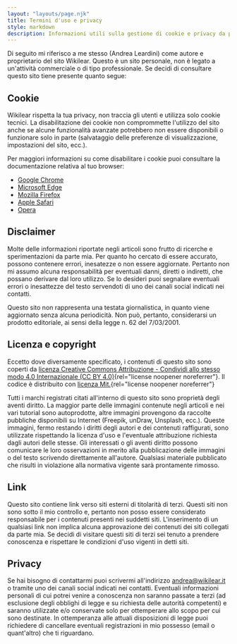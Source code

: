 ```yaml
---
layout: "layouts/page.njk"
title: Termini d'uso e privacy
style: markdown
description: Informazioni utili sulla gestione di cookie e privacy da parte di Wikilear. Discalimer, licenza e termini d'uso.
---
```


Di seguito mi riferisco a me stesso (Andrea Leardini) come autore e proprietario del sito Wikilear. Questo è un sito personale, non è legato a un'attività commerciale o di tipo professionale. Se decidi di consultare questo sito tiene presente quanto segue:

## Cookie

Wikilear rispetta la tua privacy, non traccia gli utenti e utilizza solo cookie tecnici. La disabilitazione dei cookie non comprommette l'utilizzo del sito anche se alcune funzionalità avanzate potrebbero non essere disponibili o funzionare solo in parte (salvataggio delle preferenze di visualizzazione, impostazioni del sito, ecc.).

Per maggiori informazioni su come disabilitare i cookie puoi consultare la documentazione relativa al tuo browser:

- [Google Chrome](https://support.google.com/chrome)
- [Microsoft Edge](https://support.microsoft.com/it-it/microsoft-edge)
- [Mozilla Firefox](https://support.mozilla.org/it/)
- [Apple Safari](https://support.apple.com/it-it/safari)
- [Opera](https://www.opera.com/it/help)

## Disclaimer

Molte delle informazioni riportate negli articoli sono frutto di ricerche e sperimentazioni da parte mia. Per quanto ho cercato di essere accurato, possono contenere errori, inesatezze o non essere aggiornate. Pertanto non mi assumo alcuna responsabilità per eventuali danni, diretti o indiretti, che possano derivare dal loro utilizzo. Se lo desideri puoi segnalare eventuali errori o inesattezze del testo servendoti di uno dei canali social indicati nei contatti.

Questo sito non rappresenta una testata giornalistica, in quanto viene aggiornato senza alcuna periodicità. Non può, pertanto, considerarsi un prodotto editoriale, ai sensi della legge n. 62 del 7/03/2001.

## Licenza e copyright

Eccetto dove diversamente specificato, i contenuti di questo sito sono coperti da [licenza Creative Commons Attribuzione - Condividi allo stesso modo 4.0 Internazionale (CC BY 4.0)](https://creativecommons.org/licenses/by-sa/4.0/deed.it){rel="license noopener noreferrer"}. Il codice è distribuito con [licenza Mit.](https://opensource.org/licenses/MIT){rel="license noopener noreferrer"}

Tutti i marchi registrati citati all'interno di questo sito sono proprietà degli aventi diritto. La maggior parte delle immagini contenute negli articoli e nei vari tutorial sono autoprodotte, altre immagini provengono da raccolte pubbliche disponibili su Internet (Freepik, unDraw, Unsplash, ecc.). Queste immagini, fermo restando i diritti degli autori e dei contenuti raffigurati, sono utilizzate rispettando la licenza d'uso e l'eventuale attribuzione richiesta dagli autori delle stesse. Gli interessati o gli aventi diritto possono comunicare le loro osservazioni in merito alla pubblicazione delle immagini o del testo scrivendo direttamente all'autore. Qualsiasi materiale pubblicato che risulti in violazione alla normativa vigente sarà prontamente rimosso.

## Link

Questo sito contiene link verso siti esterni di titolarità di terzi. Questi siti non sono sotto il mio controllo e, pertanto non posso essere considerato responsabile per i contenuti presenti nei suddetti siti. L'inserimento di un qualsiasi link non implica alcuna approvazione dei contenuti dei siti collegati da parte mia. Se decidi di visitare questi siti di terzi sei tenuto a prendere conoscenza e rispettare le condizioni d'uso vigenti in detti siti.

## Privacy

Se hai bisogno di contattarmi puoi scrivermi all'indirizzo andrea@wikilear.it o tramite uno dei canali social indicati nei contatti. Eventuali informazioni personali di cui potrei venire a conoscenza non saranno passate a terzi (ad esclusione degli obblighi di legge e su richiesta delle autorità competenti) e saranno utilizzate e/o conservate solo per ottemperare allo scopo per cui sono destinate. In ottemperanza alle attuali disposizioni di legge puoi richiedere di cancellare eventuali registrazioni in mio possesso (email o quant'altro) che ti riguardano.
